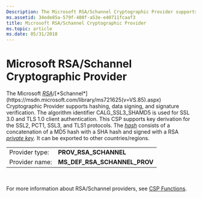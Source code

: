 ```yaml
---
Description: The Microsoft RSA/Schannel Cryptographic Provider supports hashing, data signing, and signature verification.
ms.assetid: 34ede85a-579f-400f-a53e-e40711fcaaf3
title: Microsoft RSA/Schannel Cryptographic Provider
ms.topic: article
ms.date: 05/31/2018
---
```


# Microsoft RSA/Schannel Cryptographic Provider

The Microsoft [*RSA*](https://msdn.microsoft.com/library/ms721604(v=VS.85).aspx)/[*Schannel*](https://msdn.microsoft.com/library/ms721625(v=VS.85).aspx) Cryptographic Provider supports hashing, data signing, and signature verification. The algorithm identifier CALG\_SSL3\_SHAMD5 is used for SSL 3.0 and TLS 1.0 client authentication. This CSP supports key derivation for the SSL2, PCT1, SSL3, and TLS1 protocols. The [*hash*](https://msdn.microsoft.com/library/ms721586(v=VS.85).aspx) consists of a concatenation of a MD5 hash with a SHA hash and signed with a RSA [*private key*](https://msdn.microsoft.com/library/ms721603(v=VS.85).aspx). It can be exported to other countries/regions.



|                |                                  |
|----------------|----------------------------------|
| Provider type: | **PROV\_RSA\_SCHANNEL**          |
| Provider name: | **MS\_DEF\_RSA\_SCHANNEL\_PROV** |



 

For more information about RSA/Schannel providers, see [CSP Functions](cryptography-functions.md).

 

 



